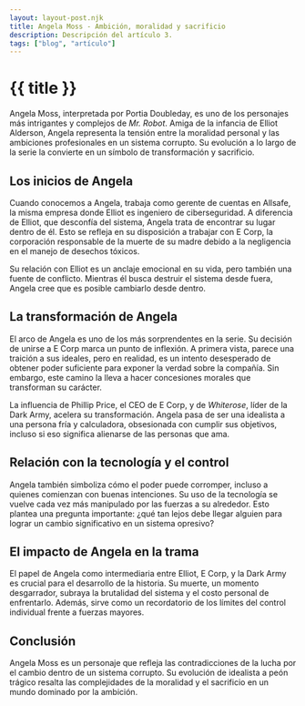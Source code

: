 ```yaml
---
layout: layout-post.njk
title: Angela Moss - Ambición, moralidad y sacrificio
description: Descripción del artículo 3.
tags: ["blog", "artículo"]
---
```


# {{ title }}

Angela Moss, interpretada por Portia Doubleday, es uno de los personajes más intrigantes y complejos de *Mr. Robot*. Amiga de la infancia de Elliot Alderson, Angela representa la tensión entre la moralidad personal y las ambiciones profesionales en un sistema corrupto. Su evolución a lo largo de la serie la convierte en un símbolo de transformación y sacrificio.

## Los inicios de Angela

Cuando conocemos a Angela, trabaja como gerente de cuentas en Allsafe, la misma empresa donde Elliot es ingeniero de ciberseguridad. A diferencia de Elliot, que desconfía del sistema, Angela trata de encontrar su lugar dentro de él. Esto se refleja en su disposición a trabajar con E Corp, la corporación responsable de la muerte de su madre debido a la negligencia en el manejo de desechos tóxicos.

Su relación con Elliot es un anclaje emocional en su vida, pero también una fuente de conflicto. Mientras él busca destruir el sistema desde fuera, Angela cree que es posible cambiarlo desde dentro.

## La transformación de Angela

El arco de Angela es uno de los más sorprendentes en la serie. Su decisión de unirse a E Corp marca un punto de inflexión. A primera vista, parece una traición a sus ideales, pero en realidad, es un intento desesperado de obtener poder suficiente para exponer la verdad sobre la compañía. Sin embargo, este camino la lleva a hacer concesiones morales que transforman su carácter.

La influencia de Phillip Price, el CEO de E Corp, y de *Whiterose*, líder de la Dark Army, acelera su transformación. Angela pasa de ser una idealista a una persona fría y calculadora, obsesionada con cumplir sus objetivos, incluso si eso significa alienarse de las personas que ama.

## Relación con la tecnología y el control

Angela también simboliza cómo el poder puede corromper, incluso a quienes comienzan con buenas intenciones. Su uso de la tecnología se vuelve cada vez más manipulado por las fuerzas a su alrededor. Esto plantea una pregunta importante: ¿qué tan lejos debe llegar alguien para lograr un cambio significativo en un sistema opresivo?

## El impacto de Angela en la trama

El papel de Angela como intermediaria entre Elliot, E Corp, y la Dark Army es crucial para el desarrollo de la historia. Su muerte, un momento desgarrador, subraya la brutalidad del sistema y el costo personal de enfrentarlo. Además, sirve como un recordatorio de los límites del control individual frente a fuerzas mayores.

## Conclusión

Angela Moss es un personaje que refleja las contradicciones de la lucha por el cambio dentro de un sistema corrupto. Su evolución de idealista a peón trágico resalta las complejidades de la moralidad y el sacrificio en un mundo dominado por la ambición.

